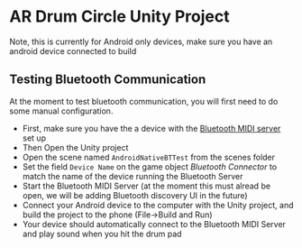 # AR Drum Circle Unity Project
Note, this is currently for Android only devices, make sure you have an android device connected to build

## Testing Bluetooth Communication
At the moment to test bluetooth communication, you will first need to do some manual configuration.
- First, make sure you have the a device with the [Bluetooth MIDI server](https://github.com/atlas-acme-lab/AR-drum-circle-midi-connector) set up
- Then Open the Unity project
- Open the scene named `AndroidNativeBTTest` from the scenes folder
- Set the field `Device Name` on the game object *Bluetooth Connector* to match the name of the device running the Bluetooth Server
- Start the Bluetooth MIDI Server (at the moment this must alread be open, we will be adding Bluetooth discovery UI in the future)
- Connect your Android device to the computer with the Unity project, and build the project to the phone (File->Build and Run)
- Your device should automatically connect to the Bluetooth MIDI Server and play sound when you hit the drum pad